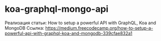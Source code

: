 # koa-graphql-mongo-api

Реализация статьи:
How to setup a powerful API with GraphQL, Koa and MongoDB
Ссылка:
https://medium.freecodecamp.org/how-to-setup-a-powerful-api-with-graphql-koa-and-mongodb-339cfae832a1
